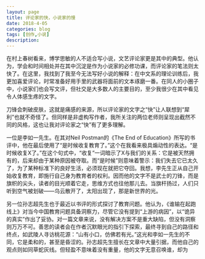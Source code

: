 ```yaml
---
layout: page
title: 评论家的快，小说家的慢
date: 2018-4-05
categories: blog
tags: [创作,小说]
description: 
---
```


在村上春树看来，博学思敏的人不适合写小说，文艺评论家更是其中的典型。他认为，学会和时间相处并在其中沉淀是作为小说家的必修功课，而评论家的笔法则太快了。在这里，我找到了我至今无法写好小说的解释：在中文系的理论训练后，我更加喜爱评论，时常准备好用手里的武器将面前的文本琢磨一番。在同人的小圈子中，小说家们也会写文评，但社交是大多数人的主要目的，至少我很少在其中看见令人体感生疼的文字。

刀锋会刺破皮肤，这就是痛感的来源，所以评论家的文字之“快”让人联想到“犀利”也就不奇怪了。但同样是非虚构写作者，我所关注的两位老师则呈现出截然不同的风格，这也让我对评论家之“快”有了更多理解。

一位是李如一先生。在其对Neil Postman的《The End of Education》所写的书评中，他在最后使用了“是时候收复教育了。”这个在我看来极具煽动性的表达。“是时候收复X了。”在这个句式中，“收复”一词暗示了X与我们的关系：它是被天然拥有的，后来却由于某种原因被夺取。而“是时候”则意味着警示：我们失去它已太久了，为了某种标准下的良好生活，必须现在就把它夺回。我想，李先生正从自己开始收复教育，即施行自己身为教育者的权利。因而他的文字不是武士的刀锋，而是旗帜的尖头，读者的目光顺着它走，思维方式也往他那儿去。当旗杆扬过，人们只听到空气被划破——乌云散开了，太阳出现了，那是新世界的光。

另一位孙志超先生也于最近以书评的形式探讨了教育问题。他认为，《谁输在起跑线上》对当今中国教育问题具备洞察力，尽管它没有提到“上游的病因”，以“诡异的真实”作出了妥协。对一篇文章来说，没有解决方案不是重大缺陷，但没有洞察则万万不可。善思的读者会在作者沉默眼光的指引下探索，最终寻到自己的路径和终点，如武陵人寻访桃花源：“山有小口，仿佛若有光。”这光和李如一先生的不同，它是柔和的，甚至是昏涩的。孙志超先生擅长在文章中大量引据，而他自己的观点则如同草蛇灰线。但轻盈不意味着没有重量，他的文字无意召唤谁，却为

